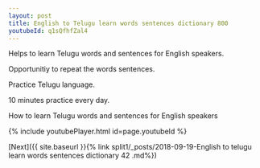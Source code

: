 ```yaml
---
layout: post
title: English to Telugu learn words sentences dictionary 800 
youtubeId: q1sQfhfZal4
---
```

 
 
Helps to learn Telugu words and sentences for English speakers.

Opportunitiy to repeat the words sentences. 

Practice Telugu language. 
 
10 minutes practice every day. 
 
How to learn Telugu words and sentences for English speakers 
 
{% include youtubePlayer.html id=page.youtubeId %}
 
 
[Next]({{ site.baseurl }}{% link  split1/_posts/2018-09-19-English to telugu learn words sentences dictionary 42 .md%})
 
